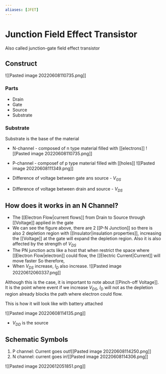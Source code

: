 ```yaml
---
aliases: [JFET]
---
```


# Junction Field Effect Transistor
Also called junction-gate field effect transistor

## Construct
![[Pasted image 20220608110735.png]]

### Parts
- Drain
- Gate
- Source
- Substrate

### Substrate
Substrate is the base of the material
- N-channel - composed of n type material filled with [[electrons]] 
![[Pasted image 20220608110735.png]]
- P-channel - composef of p type material filled with [[holes]]
![[Pasted image 20220608111349.png]]


- Difference of voltage between gate ans source - $V_{GS}$
- Difference of voltage between drain and source - $V_{DS}$

## How does it works in an N Channel?
- The [[Electron Flow|current flows]] from Drain to Source through [[Voltage]] applied in the gate
- We can see the figure above, there are 2  [[P-N Junction]] so there is also 2 depletion region with [[Insulator|insulation properties]], increasing the [[Voltage]] at the gate will expand the depletion region. Also it is also affected by the strength of $V_{DS}$
- The PN junction acts like a host that when restrict the space where [[Electron Flow|electron]] could flow, the [[Electric Current|Current]] will move faster So therefore, 
-  When $V_{DS}$ increase, $I_D$ also increase. 
![[Pasted image 20220612060337.png]]


Although this is the case, it is important to note about [[Pinch-off Voltage]]. It is the point where event if we increase $V_{DS}$, $I_D$ will not as the depletion region already blocks the path where electron could flow.

This is how it will look like with battery attached

![[Pasted image 20220608114135.png]]

- $V_{DD}$ is the source
## Schematic Symbols
1. P channel: Current goes out![[Pasted image 20220608114250.png]]
2. N channel: current goes in![[Pasted image 20220608114306.png]]

![[Pasted image 20220612051851.png]]
